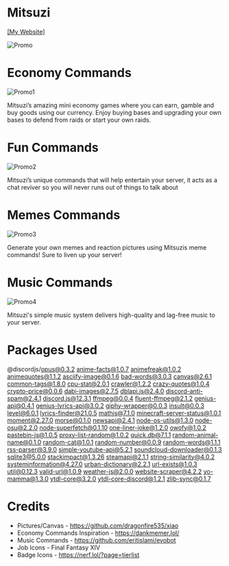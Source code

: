 # Mitsuzi
[[My Website]](https://mitsuzi.xyz/)

![Promo](https://github.com/ContionMig/Mitsuzi-JS/blob/main/img/Photoshops/promo.png?raw=true)
 
# Economy Commands
![Promo1](https://github.com/ContionMig/Mitsuzi-JS/blob/main/img/Photoshops/economy-commands.png?raw=true)

Mitsuzi’s amazing mini economy games where you can earn, gamble and buy goods using our currency. Enjoy buying bases and upgrading your own bases to defend from raids or start your own raids.

# Fun Commands
![Promo2](https://github.com/ContionMig/Mitsuzi-JS/blob/main/img/Photoshops/fun-commands.png?raw=true)

Mitsuzi’s unique commands that will help entertain your server, it acts as a chat reviver so you will never runs out of things to talk about
 
# Memes Commands
![Promo3](https://github.com/ContionMig/Mitsuzi-JS/blob/main/img/Photoshops/memes-commands.png?raw=true)

Generate your own memes and reaction pictures using Mitsuzis meme commands! Sure to liven up your server!

# Music Commands
![Promo4](https://github.com/ContionMig/Mitsuzi-JS/blob/main/img/Photoshops/music-commands.png?raw=true)

Mitsuzi's simple music system delivers high-quality and lag-free music to your server.
 
# Packages Used

@discordjs/opus@0.3.2
anime-facts@1.0.7
animefreak@1.0.2
animequotes@1.1.2
asciify-image@0.1.6
bad-words@3.0.3
canvas@2.6.1
common-tags@1.8.0
cpu-stat@2.0.1
crawler@1.2.2
crazy-quotes@1.0.4
crypto-price@0.0.6
dabi-images@2.7.5
dblapi.js@2.4.0
discord-anti-spam@2.4.1
discord.js@12.3.1
ffmpeg@0.0.4
fluent-ffmpeg@2.1.2
genius-api@0.4.1
genius-lyrics-api@3.0.2
giphy-wrapper@0.0.3
insult@0.0.3
level@6.0.1
lyrics-finder@21.0.5
mathjs@7.1.0
minecraft-server-status@1.0.1
moment@2.27.0
morse@0.1.0
newsapi@2.4.1
node-os-utils@1.3.0
node-osu@2.2.0
node-superfetch@0.1.10
one-liner-joke@1.2.0
owofy@1.0.2
pastebin-js@1.0.5
proxy-list-random@1.0.2
quick.db@7.1.1
random-animal-name@0.1.0
random-cat@1.0.1
random-number@0.0.9
random-words@1.1.1
rss-parser@3.9.0
simple-youtube-api@5.2.1
soundcloud-downloader@0.1.3
sqlite3@5.0.0
stackimpact@1.3.26
steamapi@2.1.1
string-similarity@4.0.2
systeminformation@4.27.0
urban-dictionary@2.2.1
url-exists@1.0.3
util@0.12.3
valid-url@1.0.9
weather-js@2.0.0
website-scraper@4.2.2
yo-mamma@1.3.0
ytdl-core@3.2.0
ytdl-core-discord@1.2.1
zlib-sync@0.1.7
 
# Credits
- Pictures/Canvas - https://github.com/dragonfire535/xiao
- Economy Commands Inspiration - https://dankmemer.lol/
- Music Commands - https://github.com/eritislami/evobot
- Job Icons - Final Fantasy XIV
- Badge Icons - https://nerf.lol/?page=tierlist
 
 
 
